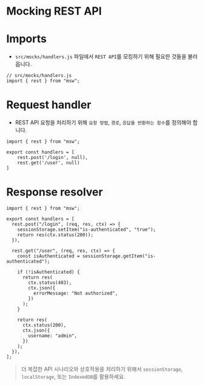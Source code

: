 # Mocking REST API

# Imports

- `src/mocks/handlers.js` 파일에서 `REST API`를 모킹하기 위해 필요한 것들을 불러옵니다.

```
// src/mocks/handlers.js
import { rest } from "msw";
```

# Request handler

- REST API 요청을 처리하기 위해 `요청 방법`, `경로`, `응답을 반환하는 함수`를 정의해야 합니다.

```
import { rest } from "msw";

export const handlers = [
    rest.post('/login', null),
    rest.get('/user', null)
]
```

# Response resolver

```
import { rest } from "msw";

export const handlers = [
  rest.post("/login", (req, res, ctx) => {
    sessionStorage.setItem("is-authenticated", "true");
    return res(ctx.status(200));
  }),

  rest.get("/user", (req, res, ctx) => {
    const isAuthenticated = sessionStorage.getItem("is-authenticated");

    if (!isAuthenticated) {
      return res(
        ctx.status(403),
        ctx.json({
          errorMessage: "Not authorized",
        })
      );
    }

    return res(
      ctx.status(200),
      ctx.json({
        username: "admin",
      })
    );
  }),
];

```

> 더 복잡한 API 시나리오와 상호작용을 처리하기 위해서 `sessionStorage`, `localStorage`, 또는 `IndexedDB`를 활용하세요.
